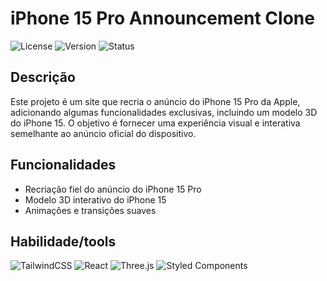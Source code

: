 # iPhone 15 Pro Announcement Clone

![License](https://img.shields.io/badge/license-MIT-blue.svg)
![Version](https://img.shields.io/badge/version-1.0.0-green.svg)
![Status](https://img.shields.io/badge/status-active-brightgreen.svg)


## Descrição

Este projeto é um site que recria o anúncio do iPhone 15 Pro da Apple, adicionando algumas funcionalidades exclusivas, incluindo um modelo 3D do iPhone 15. O objetivo é fornecer uma experiência visual e interativa semelhante ao anúncio oficial do dispositivo.

## Funcionalidades

- Recriação fiel do anúncio do iPhone 15 Pro
- Modelo 3D interativo do iPhone 15
- Animações e transições suaves

## Habilidade/tools

![TailwindCSS](https://img.shields.io/badge/TailwindCSS-38B2AC?logo=tailwind-css&logoColor=white)
![React](https://img.shields.io/badge/React-20232A?logo=react&logoColor=61DAFB)
![Three.js](https://img.shields.io/badge/Three.js-000000?logo=three.js&logoColor=white)
![Styled Components](https://img.shields.io/badge/Styled--Components-DB7093?logo=styled-components&logoColor=white)
